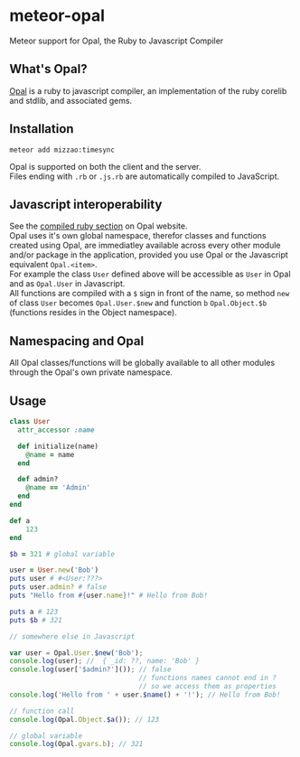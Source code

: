 # meteor-opal
Meteor support for Opal, the Ruby to Javascript Compiler

## What's Opal?

[Opal](http://opalrb.org) is a ruby to javascript compiler, an implementation of the ruby corelib and stdlib, and associated gems.   

## Installation

```
meteor add mizzao:timesync
```

Opal is supported on both the client and the server.  
Files ending with `.rb` or `.js.rb` are automatically compiled to JavaScript.

## Javascript interoperability

See the [compiled ruby section](http://opalrb.org/docs/compiled_ruby/) on Opal website.   
Opal uses it's own global namespace, therefor classes and functions created using Opal, are immediatley available across every other module and/or package in the application, provided you use Opal or the Javascript equivalent `Opal.<item>`.   
For example the class `User` defined above will be accessible as `User` in Opal and as `Opal.User` in Javascript.  
All functions are compiled with a `$` sign in front of the name, so method `new` of class `User` becomes `Opal.User.$new` and function `b` `Opal.Object.$b` (functions resides in the Object namespace).   

## Namespacing and Opal

All Opal classes/functions will be globally available to all other modules through the Opal's own private namespace.

## Usage

```ruby
class User
  attr_accessor :name

  def initialize(name)
    @name = name
  end

  def admin?
    @name == 'Admin'
  end
end

def a
    123
end

$b = 321 # global variable

user = User.new('Bob')
puts user # #<User:???>
puts user.admin? # false
puts "Hello from #{user.name}!" # Hello from Bob!

puts a # 123
puts $b # 321

```

```javascript
// somewhere else in Javascript

var user = Opal.User.$new('Bob');
console.log(user); //  { _id: ??, name: 'Bob' }
console.log(user['$admin?']()); // false 
                                // functions names cannot end in ? 
                                // so we access them as properties
console.log('Hello from ' + user.$name() + '!'); // Hello from Bob!

// function call
console.log(Opal.Object.$a()); // 123

// global variable
console.log(Opal.gvars.b); // 321
```


